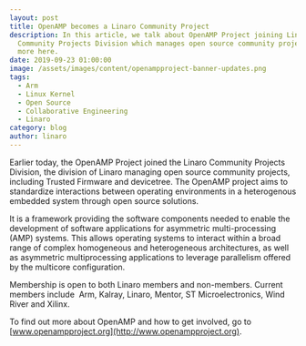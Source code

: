 ```yaml
---
layout: post
title: OpenAMP becomes a Linaro Community Project
description: In this article, we talk about OpenAMP Project joining Linaro
  Community Projects Division which manages open source community projects. Read
  more here.
date: 2019-09-23 01:00:00
image: /assets/images/content/openampproject-banner-updates.png
tags:
  - Arm
  - Linux Kernel
  - Open Source
  - Collaborative Engineering
  - Linaro
category: blog
author: linaro
---
```


Earlier today, the OpenAMP Project joined the Linaro Community Projects Division, the division of Linaro managing open source community projects, including Trusted Firmware and devicetree. The OpenAMP project aims to standardize interactions between operating environments in a heterogenous embedded system through open source solutions.

It is a framework providing the software components needed to enable the development of software applications for asymmetric multi-processing (AMP) systems. This allows operating systems to interact within a broad range of complex homogeneous and heterogeneous architectures, as well as asymmetric multiprocessing applications to leverage parallelism offered by the multicore configuration.

Membership is open to both Linaro members and non-members. Current members include  Arm, Kalray, Linaro, Mentor, ST Microelectronics, Wind River and Xilinx.

To find out more about OpenAMP and how to get involved, go to [www.openampproject.org](http://www.openampproject.org).
